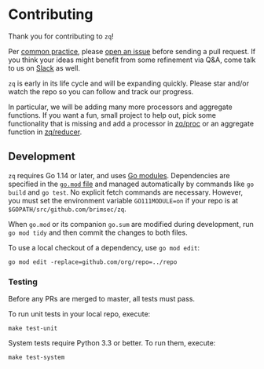 # Contributing

Thank you for contributing to `zq`!

Per [common practice](https://www.thinkful.com/learn/github-pull-request-tutorial/Feel-Free-to-Ask#Feel-Free-to-Ask),
please [open an issue](https://github.com/brimsec/zq/issues) before sending a pull request.  If you
think your ideas might benefit from some refinement via Q&A, come talk to us on
[Slack](https://www.brimsecurity.com/join-slack/) as well.

`zq` is early in its life cycle and will be expanding quickly.  Please star and/or
watch the repo so you can follow and track our progress.

In particular, we will be adding many more processors and aggregate functions.
If you want a fun, small project to help out, pick some functionality that is missing and
add a processor in [zq/proc](proc) or an aggregate function in [zq/reducer](reducer).


## Development

`zq` requires Go 1.14 or later, and uses [Go modules](https://github.com/golang/go/wiki/Modules).
Dependencies are specified in the [`go.mod` file](./go.mod) and managed
automatically by commands like `go build` and `go test`.  No explicit
fetch commands are necessary.  However, you must set the environment
variable `GO111MODULE=on` if your repo is at
`$GOPATH/src/github.com/brimsec/zq`.

When `go.mod` or its companion `go.sum` are modified during development, run
`go mod tidy` and then commit the changes to both files.

To use a local checkout of a dependency, use `go mod edit`:
```
go mod edit -replace=github.com/org/repo=../repo
```

### Testing

Before any PRs are merged to master, all tests must pass.

To run unit tests in your local repo, execute:
```
make test-unit
```

System tests require Python 3.3 or better.  To run them, execute:
```
make test-system
```

